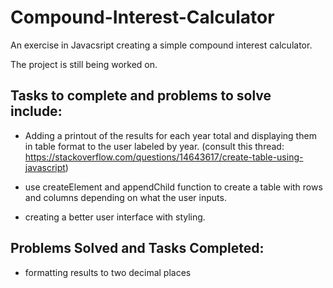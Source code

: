 # Compound-Interest-Calculator
An exercise in Javacsript creating a simple compound interest calculator.

The project is still being worked on.

## Tasks to complete and problems to solve include:

- Adding a printout of the results for each year total and displaying them in table format to the user labeled by year.
 (consult this thread: https://stackoverflow.com/questions/14643617/create-table-using-javascript)

- use createElement and appendChild function to create a table with rows and columns depending on what the user inputs.

- creating a better user interface with styling.

## Problems Solved and Tasks Completed:

- formatting results to two decimal places  
